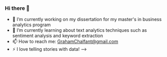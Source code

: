 ### Hi there 👋

- 🔭 I’m currently working on my dissertation for my master's in business analytics program  
- 🌱 I’m currently learning about text analytics techniques such as sentiment analysis and keyword extraction
- 📫 How to reach me: GrahamChalfant@gmail.com
- ⚡ I love telling stories with data!
-->
